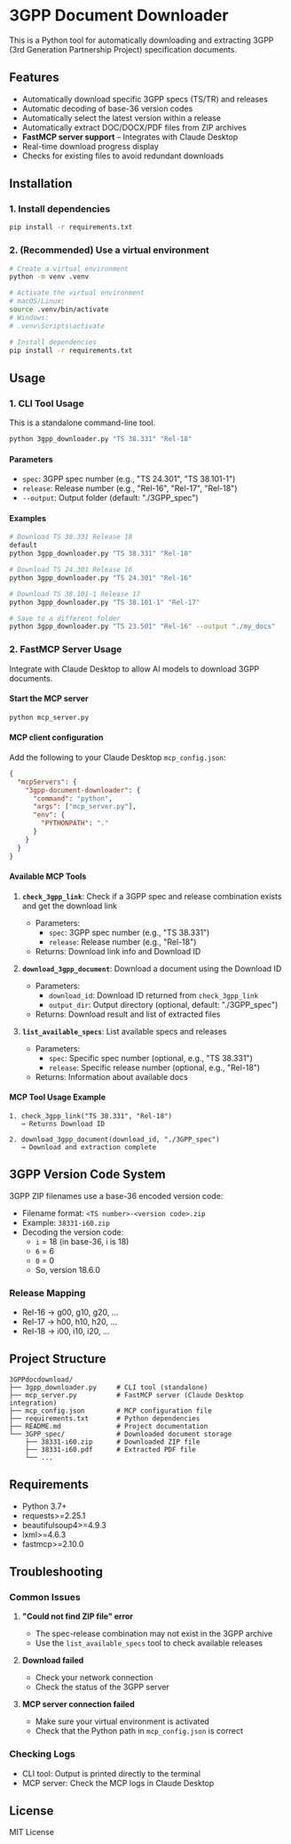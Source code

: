# 3GPP Document Downloader

This is a Python tool for automatically downloading and extracting 3GPP (3rd Generation Partnership Project) specification documents.

## Features

- Automatically download specific 3GPP specs (TS/TR) and releases
- Automatic decoding of base-36 version codes
- Automatically select the latest version within a release
- Automatically extract DOC/DOCX/PDF files from ZIP archives
- **FastMCP server support** – Integrates with Claude Desktop
- Real-time download progress display
- Checks for existing files to avoid redundant downloads

## Installation

### 1. Install dependencies

```bash
pip install -r requirements.txt
```

### 2. (Recommended) Use a virtual environment

```bash
# Create a virtual environment
python -m venv .venv

# Activate the virtual environment
# macOS/Linux:
source .venv/bin/activate
# Windows:
# .venv\Scripts\activate

# Install dependencies
pip install -r requirements.txt
```

## Usage

### 1. CLI Tool Usage

This is a standalone command-line tool.

```bash
python 3gpp_downloader.py "TS 38.331" "Rel-18"
```

#### Parameters

- `spec`: 3GPP spec number (e.g., "TS 24.301", "TS 38.101-1")
- `release`: Release number (e.g., "Rel-16", "Rel-17", "Rel-18")
- `--output`: Output folder (default: "./3GPP_spec")

#### Examples

```bash
# Download TS 38.331 Release 18
default
python 3gpp_downloader.py "TS 38.331" "Rel-18"

# Download TS 24.301 Release 16
python 3gpp_downloader.py "TS 24.301" "Rel-16"

# Download TS 38.101-1 Release 17
python 3gpp_downloader.py "TS 38.101-1" "Rel-17"

# Save to a different folder
python 3gpp_downloader.py "TS 23.501" "Rel-16" --output "./my_docs"
```

### 2. FastMCP Server Usage

Integrate with Claude Desktop to allow AI models to download 3GPP documents.

#### Start the MCP server

```bash
python mcp_server.py
```

#### MCP client configuration

Add the following to your Claude Desktop `mcp_config.json`:

```json
{
  "mcpServers": {
    "3gpp-document-downloader": {
      "command": "python",
      "args": ["mcp_server.py"],
      "env": {
        "PYTHONPATH": "."
      }
    }
  }
}
```

#### Available MCP Tools

1. **`check_3gpp_link`**: Check if a 3GPP spec and release combination exists and get the download link
   - Parameters:
     - `spec`: 3GPP spec number (e.g., "TS 38.331")
     - `release`: Release number (e.g., "Rel-18")
   - Returns: Download link info and Download ID

2. **`download_3gpp_document`**: Download a document using the Download ID
   - Parameters:
     - `download_id`: Download ID returned from `check_3gpp_link`
     - `output_dir`: Output directory (optional, default: "./3GPP_spec")
   - Returns: Download result and list of extracted files

3. **`list_available_specs`**: List available specs and releases
   - Parameters:
     - `spec`: Specific spec number (optional, e.g., "TS 38.331")
     - `release`: Specific release number (optional, e.g., "Rel-18")
   - Returns: Information about available docs

#### MCP Tool Usage Example

```
1. check_3gpp_link("TS 38.331", "Rel-18")
   → Returns Download ID

2. download_3gpp_document(download_id, "./3GPP_spec")
   → Download and extraction complete
```

## 3GPP Version Code System

3GPP ZIP filenames use a base-36 encoded version code:

- Filename format: `<TS number>-<version code>.zip`
- Example: `38331-i60.zip`
- Decoding the version code:
  - `i` = 18 (in base-36, i is 18)
  - `6` = 6
  - `0` = 0
  - So, version 18.6.0

### Release Mapping

- Rel-16 → g00, g10, g20, ...
- Rel-17 → h00, h10, h20, ...
- Rel-18 → i00, i10, i20, ...

## Project Structure

```
3GPPdocdownload/
├── 3gpp_downloader.py     # CLI tool (standalone)
├── mcp_server.py          # FastMCP server (Claude Desktop integration)
├── mcp_config.json        # MCP configuration file
├── requirements.txt       # Python dependencies
├── README.md              # Project documentation
└── 3GPP_spec/             # Downloaded document storage
    ├── 38331-i60.zip      # Downloaded ZIP file
    ├── 38331-i60.pdf      # Extracted PDF file
    └── ...
```

## Requirements

- Python 3.7+
- requests>=2.25.1
- beautifulsoup4>=4.9.3
- lxml>=4.6.3
- fastmcp>=2.10.0

## Troubleshooting

### Common Issues

1. **"Could not find ZIP file" error**
   - The spec-release combination may not exist in the 3GPP archive
   - Use the `list_available_specs` tool to check available releases

2. **Download failed**
   - Check your network connection
   - Check the status of the 3GPP server

3. **MCP server connection failed**
   - Make sure your virtual environment is activated
   - Check that the Python path in `mcp_config.json` is correct

### Checking Logs

- CLI tool: Output is printed directly to the terminal
- MCP server: Check the MCP logs in Claude Desktop

## License

MIT License

